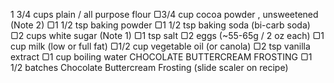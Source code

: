 ﻿1 3/4 cups plain / all purpose flour
▢3/4 cup cocoa powder , unsweetened (Note 2)
▢1 1/2 tsp baking powder
▢1 1/2 tsp baking soda (bi-carb soda)
▢2 cups white sugar (Note 1)
▢1 tsp salt
▢2 eggs (~55-65g / 2 oz each)
▢1 cup milk (low or full fat)
▢1/2 cup vegetable oil (or canola)
▢2 tsp vanilla extract
▢1 cup boiling water
CHOCOLATE BUTTERCREAM FROSTING
▢1 1/2 batches Chocolate Buttercream Frosting (slide scaler on recipe)